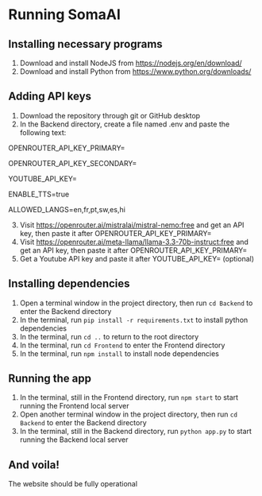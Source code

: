 # Running SomaAI

## Installing necessary programs
1. Download and install NodeJS from https://nodejs.org/en/download/
2. Download and install Python from https://www.python.org/downloads/

## Adding API keys
1. Download the repository through git or GitHub desktop
2. In the Backend directory, create a file named .env and paste the following text:

OPENROUTER_API_KEY_PRIMARY=

OPENROUTER_API_KEY_SECONDARY=

YOUTUBE_API_KEY=

ENABLE_TTS=true

ALLOWED_LANGS=en,fr,pt,sw,es,hi


3. Visit https://openrouter.ai/mistralai/mistral-nemo:free and get an API key, then paste it after OPENROUTER_API_KEY_PRIMARY=
4. Visit https://openrouter.ai/meta-llama/llama-3.3-70b-instruct:free and get an API key, then paste it after OPENROUTER_API_KEY_PRIMARY=
5. Get a Youtube API key and paste it after YOUTUBE_API_KEY= (optional)


## Installing dependencies
1. Open a terminal window in the project directory, then run `cd Backend` to enter the Backend directory
2. In the terminal, run `pip install -r requirements.txt` to install python dependencies
3. In the terminal, run `cd ..` to return to the root directory
4. In the terminal, run `cd Frontend` to enter the Frontend directory
5. In the terminal, run `npm install` to install node dependencies

## Running the app
1. In the terminal, still in the Frontend directory, run `npm start` to start running the Frontend local server
2. Open another terminal window in the project directory, then run `cd Backend` to enter the Backend directory
3. In the terminal, still in the Backend directory, run `python app.py` to start running the Backend local server

## And voila!
The website should be fully operational
